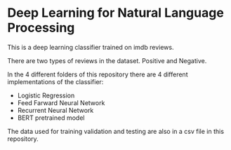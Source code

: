 # Deep Learning for Natural Language Processing
This is a deep learning classifier trained on imdb reviews.

There are two types of reviews in the dataset. Positive and Negative.

In the 4 different folders of this repository there are 4 different implementations of the classifier:
- Logistic Regression
- Feed Farward Neural Network
- Recurrent Neural Network
- BERT pretrained model

The data used for training validation and testing are also in a csv file in this repository.

